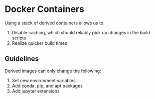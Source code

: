 # Docker Containers

Using a stack of derived containers allows us to:

1. Disable caching, which should reliably pick up changes in the build scripts
1. Realize quicker build times

## Guidelines

Derived images can only change the following:

1. Set new environment variables
1. Add conda, pip, and apt packages
1. Add jupyter extensions
